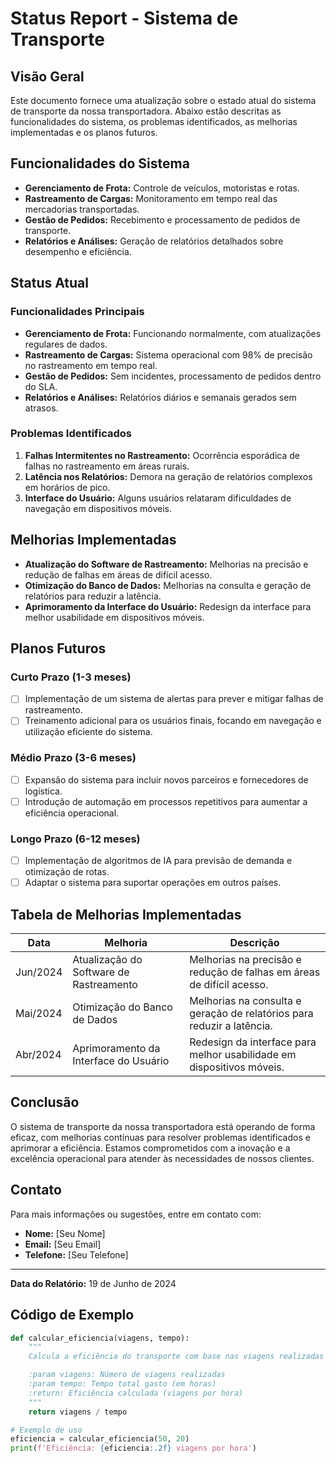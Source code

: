 # Status Report - Sistema de Transporte

## Visão Geral
Este documento fornece uma atualização sobre o estado atual do sistema de transporte da nossa transportadora. Abaixo estão descritas as funcionalidades do sistema, os problemas identificados, as melhorias implementadas e os planos futuros.

## Funcionalidades do Sistema
- **Gerenciamento de Frota:** Controle de veículos, motoristas e rotas.
- **Rastreamento de Cargas:** Monitoramento em tempo real das mercadorias transportadas.
- **Gestão de Pedidos:** Recebimento e processamento de pedidos de transporte.
- **Relatórios e Análises:** Geração de relatórios detalhados sobre desempenho e eficiência.

## Status Atual

### Funcionalidades Principais
- **Gerenciamento de Frota:** Funcionando normalmente, com atualizações regulares de dados.
- **Rastreamento de Cargas:** Sistema operacional com 98% de precisão no rastreamento em tempo real.
- **Gestão de Pedidos:** Sem incidentes, processamento de pedidos dentro do SLA.
- **Relatórios e Análises:** Relatórios diários e semanais gerados sem atrasos.

### Problemas Identificados
1. **Falhas Intermitentes no Rastreamento:** Ocorrência esporádica de falhas no rastreamento em áreas rurais.
2. **Latência nos Relatórios:** Demora na geração de relatórios complexos em horários de pico.
3. **Interface do Usuário:** Alguns usuários relataram dificuldades de navegação em dispositivos móveis.

## Melhorias Implementadas
- **Atualização do Software de Rastreamento:** Melhorias na precisão e redução de falhas em áreas de difícil acesso.
- **Otimização do Banco de Dados:** Melhorias na consulta e geração de relatórios para reduzir a latência.
- **Aprimoramento da Interface do Usuário:** Redesign da interface para melhor usabilidade em dispositivos móveis.

## Planos Futuros

### Curto Prazo (1-3 meses)
- [ ] Implementação de um sistema de alertas para prever e mitigar falhas de rastreamento.
- [ ] Treinamento adicional para os usuários finais, focando em navegação e utilização eficiente do sistema.

### Médio Prazo (3-6 meses)
- [ ] Expansão do sistema para incluir novos parceiros e fornecedores de logística.
- [ ] Introdução de automação em processos repetitivos para aumentar a eficiência operacional.

### Longo Prazo (6-12 meses)
- [ ] Implementação de algoritmos de IA para previsão de demanda e otimização de rotas.
- [ ] Adaptar o sistema para suportar operações em outros países.

## Tabela de Melhorias Implementadas
| Data       | Melhoria                            | Descrição                                                          |
|------------|-------------------------------------|--------------------------------------------------------------------|
| Jun/2024   | Atualização do Software de Rastreamento | Melhorias na precisão e redução de falhas em áreas de difícil acesso. |
| Mai/2024   | Otimização do Banco de Dados        | Melhorias na consulta e geração de relatórios para reduzir a latência. |
| Abr/2024   | Aprimoramento da Interface do Usuário | Redesign da interface para melhor usabilidade em dispositivos móveis. |


## Conclusão
O sistema de transporte da nossa transportadora está operando de forma eficaz, com melhorias contínuas para resolver problemas identificados e aprimorar a eficiência. Estamos comprometidos com a inovação e a excelência operacional para atender às necessidades de nossos clientes.

## Contato
Para mais informações ou sugestões, entre em contato com:
- **Nome:** [Seu Nome]
- **Email:** [Seu Email]
- **Telefone:** [Seu Telefone]

---

**Data do Relatório:** 19 de Junho de 2024

## Código de Exemplo
```python
def calcular_eficiencia(viagens, tempo):
    """
    Calcula a eficiência do transporte com base nas viagens realizadas e no tempo gasto.

    :param viagens: Número de viagens realizadas
    :param tempo: Tempo total gasto (em horas)
    :return: Eficiência calculada (viagens por hora)
    """
    return viagens / tempo

# Exemplo de uso
eficiencia = calcular_eficiencia(50, 20)
print(f'Eficiência: {eficiencia:.2f} viagens por hora')
